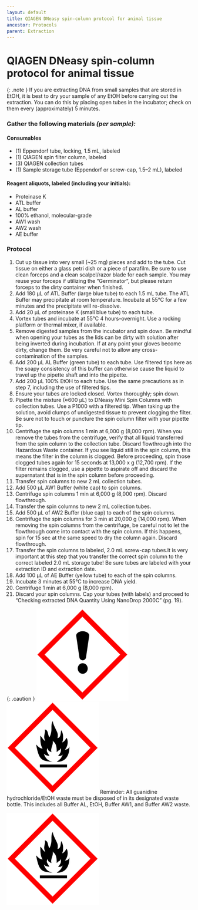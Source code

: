 ```yaml
---
layout: default
title: QIAGEN DNeasy spin-column protocol for animal tissue
ancestor: Protocols
parent: Extraction
---
```


# QIAGEN DNeasy spin-column protocol for animal tissue

{: .note }
If you are extracting DNA from small samples that are stored in EtOH, it is best to dry your sample of any EtOH before carrying out the extraction. You can do this by placing open tubes in the incubator; check on them every (approximately) 5 minutes.

### Gather the following materials _(per sample):_

#### Consumables
- (1) Eppendorf tube, locking, 1.5 mL, labeled
- (1) QIAGEN spin filter column, labeled
- (3) QIAGEN collection tubes
- (1) Sample storage tube (Eppendorf or screw-cap, 1.5–2 mL), labeled
#### Reagent aliquots, labeled (including your initials):
- Proteinase K
- ATL buffer
- AL buffer
- 100% ethanol, molecular-grade
- AW1 wash
- AW2 wash
- AE buffer

### Protocol

1. Cut up tissue into very small (~25 mg) pieces and add to the tube.
    Cut tissue on either a glass petri dish or a piece of parafilm. Be sure to use clean forceps and a clean scalpel/razor blade for each sample. You may reuse your forceps if utilizing the “Germinator”, but please return forceps to the dirty container when finished.
2. Add 180 µL of ATL Buffer (large blue tube) to each 1.5 mL tube.
    The ATL Buffer may precipitate at room temperature. Incubate at 55°C for a few minutes and the precipitate will re-dissolve.
3. Add 20 µL of proteinase K (small blue tube) to each tube.
4. Vortex tubes and incubate at 55°C 4 hours–overnight. Use a rocking platform or thermal mixer, if available.
5. Remove digested samples from the incubator and spin down. 
    Be mindful when opening your tubes as the lids can be dirty with solution after being inverted during incubation. If at any point your gloves become dirty, change them.  Be very careful not to allow any cross-contamination of the samples.
6. Add 200 µL AL Buffer (green tube) to each tube. Use filtered tips here as the soapy consistency of this buffer can otherwise cause the liquid to travel up the pipette shaft and into the pipette.
7. Add 200 µL 100% EtOH to each tube. Use the same precautions as in step 7, including the use of filtered tips.
8. Ensure your tubes are locked closed. Vortex thoroughly; spin down.
9. Pipette the mixture (≈600 µL) to DNeasy Mini Spin Columns with collection tubes. 
    Use a P1000 with a filtered tip. When taking up the solution, avoid clumps of undigested tissue to prevent clogging the filter. Be sure not to touch or puncture the spin column filter with your pipette tip.
10. Centrifuge the spin columns 1 min at 6,000 g (8,000 rpm). When you remove the tubes from the centrifuge, verify that all liquid transferred from the spin column to the collection tube. Discard flowthrough into the Hazardous Waste container. If you see liquid still in the spin column, this means the filter in the column is clogged. Before proceeding, spin those clogged tubes again for 15 seconds at 13,000 x g (12,700 rpm). If the filter remains clogged, use a pipette to aspirate off and discard the supernatant that is in the spin column before proceeding.
11. Transfer spin columns to new 2 mL collection tubes.
12. Add 500 µL AW1 Buffer (white cap) to spin columns.
13. Centrifuge spin columns 1 min at 6,000 g (8,000 rpm). Discard flowthrough.
14. Transfer the spin columns to new 2 mL collection tubes.
15. Add 500 µL of AW2 Buffer (blue cap) to each of the spin columns.
16. Centrifuge the spin columns for 3 min at 20,000 g (14,000 rpm). When removing the spin columns from the centrifuge, be careful not to let the flowthrough come into contact with the spin column. If this happens, spin for 15 sec at the same speed to dry the column again. Discard flowthrough.
17. Transfer the spin columns to labeled, 2.0 mL screw-cap tubes.It is very important at this step that you transfer the correct spin column to the correct labeled 2.0 mL storage tube! Be sure tubes are labeled with your extraction ID and extraction date.
18. Add 100 µL of AE Buffer (yellow tube) to each of the spin columns.
19. Incubate 3 minutes at 55°C to increase DNA yield.
20. Centrifuge 1 min at 6,000 g (8,000 rpm).
21. Discard your spin columns. Cap your tubes (with labels) and proceed to “Checking extracted DNA Quantity Using NanoDrop 2000C” (pg. 19).

{: .caution }
![GHS pictogram: IRRITANT](./assets/GHS-irritant.png)
![GHS pictogram: FLAMMABLE](./assets/GHS-flammable.png)
Reminder: All guanidine hydrochloride/EtOH waste must be disposed of in its designated waste bottle. This includes all Buffer AL, EtOH, Buffer AW1, and Buffer AW2 waste.

<img src="./assets/GHS-flammable.png" alt="GHS Flammable">
